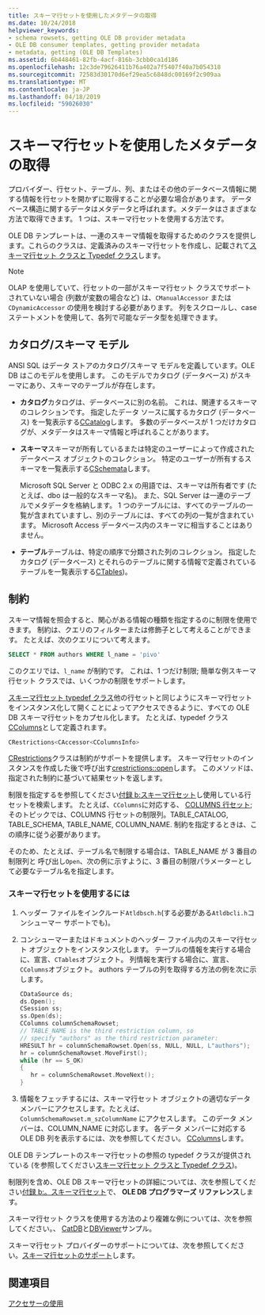 ```yaml
---
title: スキーマ行セットを使用したメタデータの取得
ms.date: 10/24/2018
helpviewer_keywords:
- schema rowsets, getting OLE DB provider metadata
- OLE DB consumer templates, getting provider metadata
- metadata, getting (OLE DB Templates)
ms.assetid: 6b448461-82fb-4acf-816b-3cbb0ca1d186
ms.openlocfilehash: 12c3de79626411b76a402a7f5407f40a7b054318
ms.sourcegitcommit: 72583d30170d6ef29ea5c6848dc00169f2c909aa
ms.translationtype: MT
ms.contentlocale: ja-JP
ms.lasthandoff: 04/18/2019
ms.locfileid: "59026030"
---
```

# <a name="obtaining-metadata-with-schema-rowsets"></a>スキーマ行セットを使用したメタデータの取得

プロバイダー、行セット、テーブル、列、またはその他のデータベース情報に関する情報を行セットを開かずに取得することが必要な場合があります。 データベース構造に関するデータはメタデータと呼ばれます。メタデータはさまざまな方法で取得できます。 1 つは、スキーマ行セットを使用する方法です。

OLE DB テンプレートは、一連のスキーマ情報を取得するためのクラスを提供します。これらのクラスは、定義済みのスキーマ行セットを作成し、記載されて[スキーマ行セット クラスと Typedef クラス](../../data/oledb/schema-rowset-classes-and-typedef-classes.md)します。

> [!NOTE]
> OLAP を使用していて、行セットの一部がスキーマ行セット クラスでサポートされていない場合 (列数が変数の場合など) は、`CManualAccessor` または `CDynamicAccessor` の使用を検討する必要があります。 列をスクロールし、case ステートメントを使用して、各列で可能なデータ型を処理できます。

## <a name="catalogschema-model"></a>カタログ/スキーマ モデル

ANSI SQL はデータ ストアのカタログ/スキーマ モデルを定義しています。OLE DB はこのモデルを使用します。 このモデルでカタログ (データベース) がスキーマにあり、スキーマのテーブルが存在します。

- **カタログ**カタログは、データベースに別の名前。 これは、関連するスキーマのコレクションです。 指定したデータ ソースに属するカタログ (データベース) を一覧表示する[CCatalog](../../data/oledb/ccatalogs-ccataloginfo.md)します。 多数のデータベースが 1 つだけカタログが、メタデータはスキーマ情報と呼ばれることがあります。

- **スキーマ**スキーマが所有しているまたは特定のユーザーによって作成されたデータベース オブジェクトのコレクション。 特定のユーザーが所有するスキーマを一覧表示する[CSchemata](../../data/oledb/cschemata-cschematainfo.md)します。

   Microsoft SQL Server と ODBC 2.x の用語では、スキーマは所有者です (たとえば、dbo は一般的なスキーマ名)。 また、SQL Server は一連のテーブルでメタデータを格納します。 1 つのテーブルには、すべてのテーブルの一覧が含まれていますし、別のテーブルには、すべての列の一覧が含まれています。 Microsoft Access データベース内のスキーマに相当することはありません。

- **テーブル**テーブルは、特定の順序で分類された列のコレクション。 指定したカタログ (データベース) とそれらのテーブルに関する情報で定義されているテーブルを一覧表示する[CTables](../../data/oledb/ctables-ctableinfo.md))。

## <a name="restrictions"></a>制約

スキーマ情報を照会すると、関心がある情報の種類を指定するのに制限を使用できます。 制約は、クエリのフィルターまたは修飾子として考えることができます。 たとえば、次のクエリについて考えます。

```sql
SELECT * FROM authors WHERE l_name = 'pivo'
```

このクエリでは、`l_name` が制約です。 これは、1 つだけ制限; 簡単な例スキーマ行セット クラスでは、いくつかの制限をサポートします。

[スキーマ行セット typedef クラス](../../data/oledb/schema-rowset-classes-and-typedef-classes.md)他の行セットと同じようにスキーマ行セットをインスタンス化して開くことによってアクセスできるように、すべての OLE DB スキーマ行セットをカプセル化します。 たとえば、typedef クラス[CColumns](../../data/oledb/ccolumns-ccolumnsinfo.md)として定義されます。

```cpp
CRestrictions<CAccessor<CColumnsInfo>
```

[CRestrictions](../../data/oledb/crestrictions-class.md)クラスは制約がサポートを提供します。 スキーマ行セットのインスタンスを作成した後で呼び出す[crestrictions::open](../../data/oledb/crestrictions-open.md)します。 このメソッドは、指定された制約に基づいて結果セットを返します。

制限を指定するを参照してください[付録 b:スキーマ行セット](/previous-versions/windows/desktop/ms712921(v=vs.85))し使用している行セットを検索します。 たとえば、`CColumns`に対応する、 [COLUMNS 行セット](/previous-versions/windows/desktop/ms723052(v=vs.85)); そのトピックでは、COLUMNS 行セットの制限列。TABLE_CATALOG, TABLE_SCHEMA, TABLE_NAME, COLUMN_NAME. 制約を指定するときは、この順序に従う必要があります。

そのため、たとえば、テーブル名で制限する場合は、TABLE_NAME が 3 番目の制限列と 呼び出し`Open`、次の例に示すように、3 番目の制限パラメーターとして必要なテーブル名を指定します。

### <a name="to-use-schema-rowsets"></a>スキーマ行セットを使用するには

1. ヘッダー ファイルをインクルード`Atldbsch.h`(する必要がある`Atldbcli.h`コンシューマー サポートでも)。

1. コンシューマーまたはドキュメントのヘッダー ファイル内のスキーマ行セット オブジェクトをインスタンス化します。 テーブルの情報を実行する場合に、宣言、`CTables`オブジェクト。 列情報を実行する場合に、宣言、`CColumns`オブジェクト。 authors テーブルの列を取得する方法の例を次に示します。

    ```cpp
    CDataSource ds;
    ds.Open();
    CSession ss;
    ss.Open(ds);
    CColumns columnSchemaRowset;
    // TABLE_NAME is the third restriction column, so
    // specify "authors" as the third restriction parameter:
    HRESULT hr = columnSchemaRowset.Open(ss, NULL, NULL, L"authors");
    hr = columnSchemaRowset.MoveFirst();
    while (hr == S_OK)
    {
       hr = columnSchemaRowset.MoveNext();
    }
    ```

1. 情報をフェッチするには、スキーマ行セット オブジェクトの適切なデータ メンバーにアクセスします。たとえば、`ColumnSchemaRowset.m_szColumnName` にアクセスします。 このデータ メンバーは、COLUMN_NAME に対応します。 各データ メンバーに対応する OLE DB 列を表示するには、次を参照してください。 [CColumns](../../data/oledb/ccolumns-ccolumnsinfo.md)します。

OLE DB テンプレートのスキーマ行セットの参照の typedef クラスが提供されている (を参照してください[スキーマ行セット クラスと Typedef クラス](../../data/oledb/schema-rowset-classes-and-typedef-classes.md))。

制限列を含め、OLE DB スキーマ行セットの詳細については、次を参照してください[付録 b:。スキーマ行セット](/previous-versions/windows/desktop/ms712921(v=vs.85))で、 **OLE DB プログラマーズ リファレンス**します。

スキーマ行セット クラスを使用する方法のより複雑な例については、次を参照してください。、 [CatDB](https://github.com/Microsoft/VCSamples)と[DBViewer](https://github.com/Microsoft/VCSamples)サンプル。

スキーマ行セット プロバイダーのサポートについては、次を参照してください。[スキーマ行セットのサポート](../../data/oledb/supporting-schema-rowsets.md)します。

## <a name="see-also"></a>関連項目

[アクセサーの使用](../../data/oledb/using-accessors.md)